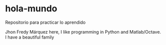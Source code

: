 # hola-mundo
Repositorio para practicar lo aprendido

Jhon Fredy Márquez here, I like programming in Python and Matlab/Octave.
I have a beautiful family
